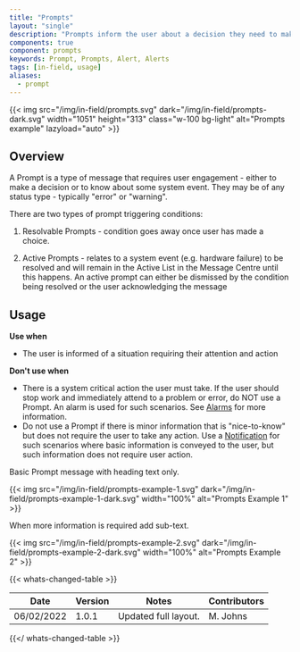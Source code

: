 ```yaml
---
title: "Prompts"
layout: "single"
description: "Prompts inform the user about a decision they need to make or a system event they need to know about."
components: true
component: prompts
keywords: Prompt, Prompts, Alert, Alerts
tags: [in-field, usage]
aliases:
  - prompt
---
```


{{< img src="/img/in-field/prompts.svg" dark="/img/in-field/prompts-dark.svg" width="1051" height="313" class="w-100 bg-light" alt="Prompts example" lazyload="auto" >}}

## Overview

A Prompt is a type of message that requires user engagement - either to make a decision or to know about some system event. They may be of any status type - typically "error" or "warning".

There are two types of prompt triggering conditions:

1. Resolvable Prompts - condition goes away once user has made a choice.

2. Active Prompts - relates to a system event (e.g. hardware failure) to be resolved and will remain in the Active List in the Message Centre until this happens. An active prompt can either be dismissed by the condition being resolved or the user acknowledging the message

## Usage

**Use when**

- The user is informed of a situation requiring their attention and action

**Don't use when**

- There is a system critical action the user must take. If the user should stop work and immediately attend to a problem or error, do NOT use a Prompt. An alarm is used for such scenarios. See [Alarms](/components/in-field/alarms/) for more information.
- Do not use a Prompt if there is minor information that is "nice-to-know" but does not require the user to take any action. Use a [Notification](/components/in-field/notification/) for such scenarios where basic information is conveyed to the user, but such information does not require user action.

Basic Prompt message with heading text only.

{{< img src="/img/in-field/prompts-example-1.svg" dark="/img/in-field/prompts-example-1-dark.svg" width="100%" alt="Prompts Example 1" >}}

When more information is required add sub-text.

{{< img src="/img/in-field/prompts-example-2.svg" dark="/img/in-field/prompts-example-2-dark.svg" width="100%" alt="Prompts Example 2" >}}

{{< whats-changed-table >}}

| Date | Version | Notes | Contributors |
| ---------- | ------- | -------------- | ------------ |
| 06/02/2022 | 1.0.1 | Updated full layout. | M. Johns |

{{</ whats-changed-table >}}
